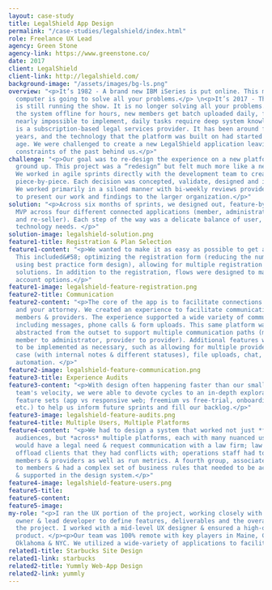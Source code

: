 ```yaml
---
layout: case-study
title: LegalShield App Design
permalink: "/case-studies/legalshield/index.html"
role: Freelance UX Lead
agency: Green Stone
agency-link: https://www.greenstone.co/
date: 2017
client: LegalShield
client-link: http://legalshield.com/
background-image: "/assets/images/bg-ls.png"
overview: "<p>It’s 1982 - A brand new IBM iSeries is put online. This massive mainframe
  computer is going to solve all your problems.</p> \n<p>It’s 2017 - The IBM mainframe
  is still running the show. It is no longer solving all your problems. Updates take
  the system offline for hours, new members get batch uploaded daily, features are
  nearly impossible to implement, daily tasks require deep system knowledge.</p>\n<p>LegalShield
  is a subscription-based legal services provider. It has been around for over 40
  years, and the technology that the platform was built on had started to show its
  age. We were challenged to create a new LegalShield application leaving the technical
  constraints of the past behind us.</p>"
challenge: "<p>Our goal was to re-design the experience on a new platform, from the
  ground up. This project was a “redesign” but felt much more like a new product launch.
  We worked in agile sprints directly with the development team to create the experience
  piece-by-piece. Each decision was concepted, validate, designed and implemented.
  We worked primarily in a siloed manner with bi-weekly reviews provided a chance
  to present our work and findings to the larger organization.</p>"
solution: "<p>Across six months of sprints, we designed out, feature-by-feature an
  MVP across four different connected applications (member, administrator, provider
  and re-seller). Each step of the way was a delicate balance of user, business and
  technology needs. </p>"
solution-image: legalshield-solution.png
feature1-title: Registration & Plan Selection
feature1-content: "<p>We wanted to make it as easy as possible to get access to membership.
  This included&#58; optimizing the registration form (reducing the number of fields,
  using best practice form design), allowing for multiple registration paths & payment
  solutions. In addition to the registration, flows were designed to manage multiple
  account options.</p>"
feature1-image: legalshield-feature-registration.png
feature2-title: Communication
feature2-content: "<p>The core of the app is to facilitate connections between you
  and your attorney. We created an experience to facilitate communication between
  members & providers. The experience supported a wide variety of communication means
  including messages, phone calls & form uploads. This same platform was able to be
  abstracted from the outset to support multiple communication paths (member to provider,
  member to administrator, provider to provider). Additional features were designed
  to be implemented as necessary, such as allowing for multiple providers on a single
  case (with internal notes & different statuses), file uploads, chat, and IA workflow
  automation. </p>"
feature2-image: legalshield-feature-communication.png
feature3-title: Experience Audits
feature3-content: "<p>With design often happening faster than our small development
  team's velocity, we were able to devote cycles to an in-depth exploration of different
  feature sets (app vs responsive web; freemium vs free-trial, onboarding, personalization,
  etc.) to help us inform future sprints and fill our backlog.</p>"
feature3-image: legalshield-feature-audits.png
feature4-title: Multiple Users, Multiple Platforms
feature4-content: "<p>We had to design a system that worked not just *for* multiple
  audiences, but *across* multiple platforms, each with many nuanced use cases.  Members
  would have a legal need & request communication with a law firm; law firms had to
  offload clients that they had conflicts with; operations staff had to support both
  members & providers as well as run metrics. A fourth group, associates, sold plans
  to members & had a complex set of business rules that needed to be accounted for
  & supported in the design system.</p>"
feature4-image: legalshield-feature-users.png
feature5-title: 
feature5-content: 
feature5-image: 
my-role: "<p>I ran the UX portion of the project, working closely with the product
  owner & lead developer to define features, deliverables and the overall focus of
  the project. I worked with a mid-level UX designer & ensured a high-quality final
  product. </p><p>Our team was 100% remote with key players in Maine, Colorado, Washington,
  Oklahoma & NYC. We utilized a wide-variety of applications to facilitate design.</p>"
related1-title: Starbucks Site Design
related1-link: starbucks
related2-title: Yummly Web-App Design
related2-link: yummly
---
```

